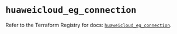 # `huaweicloud_eg_connection`

Refer to the Terraform Registry for docs: [`huaweicloud_eg_connection`](https://registry.terraform.io/providers/huaweicloud/huaweicloud/1.71.1/docs/resources/eg_connection).
